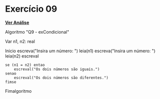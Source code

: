 # Exercício 09

[**Ver Análise**](Analise09.md)

Algoritmo "Q9 - exCondicional"

Var
n1, n2: real

Inicio
    escreva("Insira um número: ")
    leia(n1)
    escreva("Insira um número: ")
    leia(n2)
    escreval

    se (n1 = n2) entao
        escreval("Os dois números são iguais.")
    senao
        escreval("Os dois números são diferentes.")
    fimse

Fimalgoritmo
